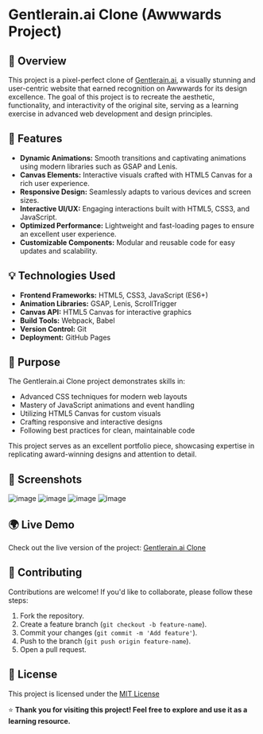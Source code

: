 # Gentlerain.ai Clone (Awwwards Project)

## 🌟 Overview

This project is a pixel-perfect clone of [Gentlerain.ai](https://gentlerain.ai), a visually stunning and user-centric website that earned recognition on Awwwards for its design excellence. The goal of this project is to recreate the aesthetic, functionality, and interactivity of the original site, serving as a learning exercise in advanced web development and design principles.


## 🚀 Features

- **Dynamic Animations:** Smooth transitions and captivating animations using modern libraries such as GSAP and Lenis.
- **Canvas Elements:** Interactive visuals crafted with HTML5 Canvas for a rich user experience.
- **Responsive Design:** Seamlessly adapts to various devices and screen sizes.
- **Interactive UI/UX:** Engaging interactions built with HTML5, CSS3, and JavaScript.
- **Optimized Performance:** Lightweight and fast-loading pages to ensure an excellent user experience.
- **Customizable Components:** Modular and reusable code for easy updates and scalability.

## 💡 Technologies Used

- **Frontend Frameworks:** HTML5, CSS3, JavaScript (ES6+)
- **Animation Libraries:** GSAP, Lenis, ScrollTrigger
- **Canvas API:** HTML5 Canvas for interactive graphics
- **Build Tools:** Webpack, Babel
- **Version Control:** Git
- **Deployment:** GitHub Pages

## 🎯 Purpose

The Gentlerain.ai Clone project demonstrates skills in:

- Advanced CSS techniques for modern web layouts
- Mastery of JavaScript animations and event handling
- Utilizing HTML5 Canvas for custom visuals
- Crafting responsive and interactive designs
- Following best practices for clean, maintainable code

This project serves as an excellent portfolio piece, showcasing expertise in replicating award-winning designs and attention to detail.

## 🎨 Screenshots

![image](https://github.com/user-attachments/assets/3df000dc-27ed-4644-a569-2928aa11b702)
![image](https://github.com/user-attachments/assets/ece3fb9e-84fb-4d85-a3b6-08e3651bd973)
![image](https://github.com/user-attachments/assets/a4265087-4218-4c00-a6ce-4004839d9452)
![image](https://github.com/user-attachments/assets/06725677-a57b-4d71-ba6b-2361399e81e3)


## 🌍 Live Demo

Check out the live version of the project: [Gentlerain.ai Clone](https://thesiyhbrand.github.io/gentlerain-ai-gc/)

## 🤝 Contributing

Contributions are welcome! If you'd like to collaborate, please follow these steps:

1. Fork the repository.
2. Create a feature branch (`git checkout -b feature-name`).
3. Commit your changes (`git commit -m 'Add feature'`).
4. Push to the branch (`git push origin feature-name`).
5. Open a pull request.

## 📝 License

This project is licensed under the [MIT License](LICENSE)

⭐ **Thank you for visiting this project! Feel free to explore and use it as a learning resource.**
